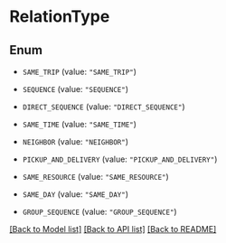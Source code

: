 # RelationType

## Enum


* `SAME_TRIP` (value: `"SAME_TRIP"`)

* `SEQUENCE` (value: `"SEQUENCE"`)

* `DIRECT_SEQUENCE` (value: `"DIRECT_SEQUENCE"`)

* `SAME_TIME` (value: `"SAME_TIME"`)

* `NEIGHBOR` (value: `"NEIGHBOR"`)

* `PICKUP_AND_DELIVERY` (value: `"PICKUP_AND_DELIVERY"`)

* `SAME_RESOURCE` (value: `"SAME_RESOURCE"`)

* `SAME_DAY` (value: `"SAME_DAY"`)

* `GROUP_SEQUENCE` (value: `"GROUP_SEQUENCE"`)


[[Back to Model list]](../README.md#documentation-for-models) [[Back to API list]](../README.md#documentation-for-api-endpoints) [[Back to README]](../README.md)



